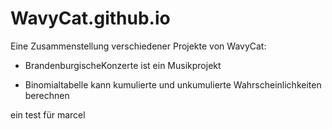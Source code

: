 # WavyCat.github.io

Eine Zusammenstellung verschiedener Projekte von WavyCat:

* BrandenburgischeKonzerte ist ein Musikprojekt
  
* Binomialtabelle kann kumulierte und unkumulierte Wahrscheinlichkeiten berechnen



ein test für marcel
